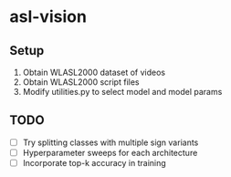 # asl-vision

## Setup
1. Obtain WLASL2000 dataset of videos
2. Obtain WLASL2000 script files
3.  Modify utilities.py to select model and model params

## TODO

- [ ] Try splitting classes with multiple sign variants
- [ ] Hyperparameter sweeps for each architecture
- [ ] Incorporate top-k accuracy in training